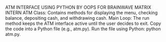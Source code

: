 ATM INTERFACE USING PYTHON BY OOPS FOR BRAINWAVE MATRIX INTERN
ATM Class: Contains methods for displaying the menu, checking balance, depositing cash, and withdrawing cash.
Main Loop: The run method keeps the ATM interface active until the user decides to exit.
Copy the code into a Python file (e.g., atm.py).
Run the file using Python: python atm.py.
